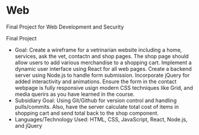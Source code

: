# Web
Final Project for Web Development and Security

Final Project
  - Goal: Create a wireframe for a vetrinarian website including a home, services, ask the vet, contactn and shop pages. The shop page should allow users to add various merchandise to a shopping cart. Implement a dynamic user interface using React for all web pages. Create a backend server using Node.js to handle form submission. Incorporate jQuery for added interactivity and animations. Ensure the form in the contact webpage is fully responsive usign modern CSS techniques like Grid, and media querirs as you have learned in the course.
  - Subsidiary Goal: Using Git/Github for version control and handling pulls/commits. Also, have the server calculate total cost of items in shopping cart and send total back to the shop component.
  - Languages/Technology Used: HTML, CSS, JavaScript, React, Node.js, and jQuery
